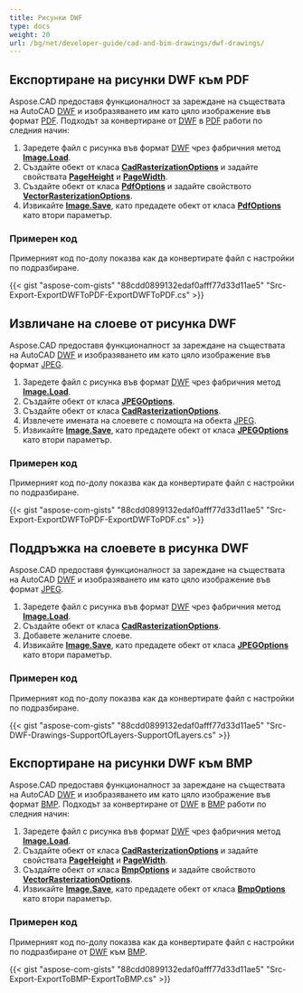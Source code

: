 ```yaml
---
title: Рисунки DWF
type: docs
weight: 20
url: /bg/net/developer-guide/cad-and-bim-drawings/dwf-drawings/
---
```


## **Експортиране на рисунки DWF към PDF**

Aspose.CAD предоставя функционалност за зареждане на съществата на AutoCAD [DWF](https://docs.fileformat.com/cad/dwf/) и изобразяването им като цяло изображение във формат [PDF](https://docs.fileformat.com/pdf/). Подходът за конвертиране от [DWF](https://docs.fileformat.com/cad/dwf/) в [PDF](https://docs.fileformat.com/pdf/) работи по следния начин:

1. Заредете файл с рисунка във формат [DWF](https://docs.fileformat.com/cad/dwf/) чрез фабричния метод [**Image.Load**](https://reference.aspose.com/cad/net/aspose.cad.image/load/methods/2).
1. Създайте обект от класа [**CadRasterizationOptions**](https://reference.aspose.com/cad/net/aspose.cad.imageoptions/cadrasterizationoptions) и задайте свойствата [**PageHeight**](https://reference.aspose.com/cad/net/aspose.cad.imageoptions/vectorrasterizationoptions/properties/pageheight) и [**PageWidth**](https://reference.aspose.com/cad/net/aspose.cad.imageoptions/vectorrasterizationoptions/properties/pagewidth).
1. Създайте обект от класа [**PdfOptions**](https://reference.aspose.com/cad/net/aspose.cad.imageoptions/pdfoptions) и задайте свойството [**VectorRasterizationOptions**](https://reference.aspose.com/cad/net/aspose.cad.imageoptions/vectorrasterizationoptions).
1. Извикайте [**Image.Save**](https://reference.aspose.com/cad/net/aspose.cad/image/methods/save/index), като предадете обект от класа [**PdfOptions**](https://reference.aspose.com/cad/net/aspose.cad.imageoptions/pdfoptions) като втори параметър.

### Примерен код

Примерният код по-долу показва как да конвертирате файл с настройки по подразбиране.

{{< gist "aspose-com-gists" "88cdd0899132edaf0afff77d33d11ae5" "Src-Export-ExportDWFToPDF-ExportDWFToPDF.cs" >}}

## **Извличане на слоеве от рисунка DWF**

Aspose.CAD предоставя функционалност за зареждане на съществата на AutoCAD [DWF](https://docs.fileformat.com/cad/dwf/) и изобразяването им като цяло изображение във формат [JPEG](https://docs.fileformat.com/image/jpeg/).

1. Заредете файл с рисунка във формат [DWF](https://docs.fileformat.com/cad/dwf/) чрез фабричния метод [**Image.Load**](https://reference.aspose.com/cad/net/aspose.cad.image/load/methods/2).
1. Създайте обект от класа [**JPEGOptions**](https://reference.aspose.com/cad/net/aspose.cad.imageoptions/jpegoptions).
1. Създайте обект от класа [**CadRasterizationOptions**](https://reference.aspose.com/cad/net/aspose.cad.imageoptions/cadrasterizationoptions).
1. Извлечете имената на слоевете с помощта на обекта [JPEG](https://docs.fileformat.com/image/jpeg/).
1. Извикайте [**Image.Save**](https://reference.aspose.com/cad/net/aspose.cad/image/methods/save/index), като предадете обект от класа [**JPEGOptions**](https://reference.aspose.com/cad/net/aspose.cad.imageoptions/jpegoptions) като втори параметър.

### Примерен код

Примерният код по-долу показва как да конвертирате файл с настройки по подразбиране.

{{< gist "aspose-com-gists" "88cdd0899132edaf0afff77d33d11ae5" "Src-Export-ExportDWFToPDF-ExportDWFToPDF.cs" >}}

## **Поддръжка на слоевете в рисунка DWF**

Aspose.CAD предоставя функционалност за зареждане на съществата на AutoCAD [DWF](https://docs.fileformat.com/cad/dwf/) и изобразяването им като цяло изображение във формат [JPEG](https://docs.fileformat.com/image/jpeg/).

1. Заредете файл с рисунка във формат [DWF](https://docs.fileformat.com/cad/dwf/) чрез фабричния метод [**Image.Load**](https://reference.aspose.com/cad/net/aspose.cad.image/load/methods/2).
1. Създайте обект от класа [**CadRasterizationOptions**](https://reference.aspose.com/cad/net/aspose.cad.imageoptions/cadrasterizationoptions).
1. Добавете желаните слоеве.
1. Извикайте [**Image.Save**](https://reference.aspose.com/cad/net/aspose.cad/image/methods/save/index), като предадете обект от класа [**JPEGOptions**](https://reference.aspose.com/cad/net/aspose.cad.imageoptions/jpegoptions) като втори параметър.

### Примерен код

Примерният код по-долу показва как да конвертирате файл с настройки по подразбиране.

{{< gist "aspose-com-gists" "88cdd0899132edaf0afff77d33d11ae5" "Src-DWF-Drawings-SupportOfLayers-SupportOfLayers.cs" >}}

## **Експортиране на рисунки DWF към BMP**

Aspose.CAD предоставя функционалност за зареждане на съществата на AutoCAD [DWF](https://docs.fileformat.com/cad/dwf/) и изобразяването им като цяло изображение във формат [BMP](https://docs.fileformat.com/image/bmp/). Подходът за конвертиране от [DWF](https://docs.fileformat.com/cad/dwf/) в [BMP](https://docs.fileformat.com/image/bmp/) работи по следния начин:

1. Заредете файл с рисунка във формат [DWF](https://docs.fileformat.com/cad/dwf/) чрез фабричния метод [**Image.Load**](https://reference.aspose.com/cad/net/aspose.cad.image/load/methods/2).
1. Създайте обект от класа [**CadRasterizationOptions**](https://reference.aspose.com/cad/net/aspose.cad.imageoptions/cadrasterizationoptions) и задайте свойствата [**PageHeight**](https://reference.aspose.com/cad/net/aspose.cad.imageoptions/vectorrasterizationoptions/properties/pageheight) и [**PageWidth**](https://reference.aspose.com/cad/net/aspose.cad.imageoptions/vectorrasterizationoptions/properties/pagewidth).
1. Създайте обект от класа [**BmpOptions**](https://reference.aspose.com/cad/net/aspose.cad.imageoptions/bmpoptions) и задайте свойството [**VectorRasterizationOptions**](https://reference.aspose.com/cad/net/aspose.cad.imageoptions/vectorrasterizationoptions).
1. Извикайте [**Image.Save**](https://reference.aspose.com/cad/net/aspose.cad/image/methods/save/index), като предадете обект от класа [**BmpOptions**](https://reference.aspose.com/cad/net/aspose.cad.imageoptions/bmpoptions) като втори параметър.

### Примерен код

Примерният код по-долу показва как да конвертирате файл с настройки по подразбиране от [DWF](https://docs.fileformat.com/cad/dwf/) към [BMP](https://docs.fileformat.com/image/bmp/).

{{< gist "aspose-com-gists" "88cdd0899132edaf0afff77d33d11ae5" "Src-Export-ExportToBMP-ExportToBMP.cs" >}}
